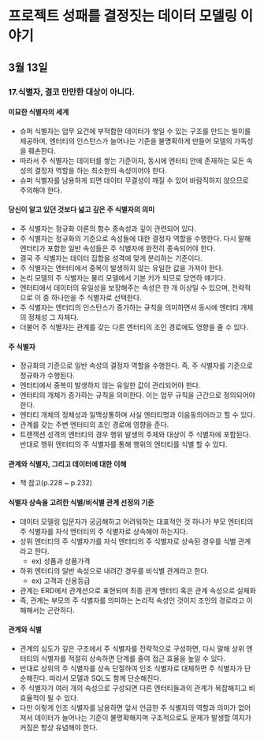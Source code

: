 # 프로젝트 성패를 결정짓는 데이터 모델링 이야기

## 3월 13일

### 17.식별자, 결코 만만한 대상이 아니다.

#### 미묘한 식별자의 세계
- 슈퍼 식별자는 업무 요건에 부적합한 데이터가 쌓일 수 있는 구조를 만드는 빌미를 제공하며, 엔터티의 인스턴스가 늘어나는 기준을 불명확하게 만들어 모델의 가독성을 훼손한다.
- 따라서 주 식별자는 데이터를 쌓는 기준이자, 동시에 엔터티 안에 존재하는 모든 속성의 결정자 역할을 하는 최소한의 속성이어야 한다.
- 슈퍼 식별자를 남용하게 되면 데이터 무결성이 깨질 수 있어 바람직하지 않으므로 주의해야 한다.

#### 당신이 알고 있던 것보다 넓고 깊은 주 식별자의 의미
- 주 식별자는 정규화 이론의 함수 종속성과 깊이 관련되어 있다.
- 주 식별자는 정규화의 기준으로 속성들에 대한 결정자 역할을 수행한다. 다시 말해 엔터티가 포함한 일반 속성들은 주 식별자에 완전히 종속되어야 한다.
- 결국 주 식별자는 데이터 집합을 성격에 맞게 분리하는 기준이다.
- 주 식별자는 엔터티에서 중복이 발생하지 않는 유일한 값을 가져야 한다.
- 논리 모델의 주 식별자는 물리 모델에서 기본 키가 되므로 당연하 얘기다.
- 엔터티에서 데이터의 유일성을 보장해주는 속성은 한 개 이상일 수 있으며, 전략적으로 이 중 하나만을 주 식별자로 선택한다.
- 주 식별자는 엔터티의 인스턴스가 증가하는 규칙을 의미하면서 동시에 엔터티 개체의 정체성 그 자체다.
- 더불어 주 식별자는 관계를 갖는 다른 엔터티의 조인 경로에도 영향을 줄 수 있다.

#### 주 식별자 
- 정규화의 기준으로 일반 속성의 결정자 역할을 수행한다. 즉, 주 식별자를 기준으로 정규화가 수행된다.
- 엔터티에서 중복이 발생하지 않는 유일한 값이 관리되어야 한다.
- 엔터티의 개체가 증가하는 규칙을 의미한다. 이는 업무 규칙을 근간으로 정의되어야 한다.
- 엔터티 개체의 정체성과 일맥상통하며 사실 엔터티명과 이음동의어라고 할 수 있다.
- 관계를 갖는 주변 엔터티의 조인 경로에 영향을 준다.
- 트랜잭션 성격의 엔터티의 경우 행위 발생의 주체와 대상이 주 식별자에 포함된다. 반대로 행위 엔터티의 주 식별자를 통해 행위의 엔터티를 식별 할 수 있다.

#### 관계와 식별자, 그리고 데이터에 대한 이해
- 책 참고(p.228 ~ p.232)

#### 식별자 상속을 고려한 식별/비식별 관계 선정의 기준
- 데이터 모델링 입문자가 궁금해하고 어려워하는 대표적인 것 하나가 부모 엔터티의 주 식별자를 자식 엔터티의 주 식별자로 상속해야 하는지다.
- 상위 엔터티의 주 식별자가를 자식 엔터티의 주 식별자로 상속된 경우를 식별 관계라고 한다.
    - ex) 상품과 상품가격
- 하위 엔터티의 일반 속성으로 내려간 경우를 비식별 관계라고 한다.
    - ex) 고객과 신용등급
- 관계는 ERD에서 관계션으로 표현되며 최종 관계 엔터티 혹은 관계 속성으로 실체화
- 즉, 관계는 부모의 주 식별자를 의미하는 논리적 속성인 것이지 조인의 경로라고 이해해서는 곤란하다.

#### 관계와 식별
- 관계의 심도가 깊은 구조에서 주 식별자를 전략적으로 구성하면, 다시 말해 상위 엔터티의 식별자를 적절히 상속하면 단계를 줄여 접근 효율을 높일 수 있다.
- 반대로 상위의 주 식별자를 상속 단절하여 인조 식별자로 대체하면 주 식별자가 단순해진다. 따라서 모델과 SQL도 함께 단순해진다.
- 주 식별자가 여러 개의 속성으로 구성되면 다른 엔터티들과의 관계가 복잡해지고 비효율적이 될 수 있다.
- 다만 이렇게 인조 식별자를 남용하면 앞서 언급한 주 식별자의 역할과 의미가 없어져서 데이터가 늘어나는 기준이 불명확해지며 구조적으로도 문제가 발생할 여지가 커짐은 항상 유념해야 한다.
